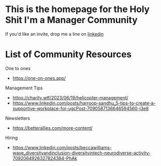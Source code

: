 # This is the homepage for the Holy Shit I'm a Manager Community

If you'd like an invite, drop me a line on [linkedin](https://www.linkedin.com/in/outragedpinkracoon/)

# List of Community Resources

One to ones

* https://one-on-ones.app/

Management Tips

* https://charity.wtf/2023/06/19/helicopter-management/
* https://www.linkedin.com/posts/harroop-sandhu_5-tips-to-create-a-supportive-workplace-for-ugcPost-7090587136646594560-j3e8

Newsletters

* https://betterallies.com/more-content/

Hiring

* https://www.linkedin.com/posts/beccawilliams-wave_diversityandinclusion-diversityintech-neurodiverse-activity-7092064926327824384-PhAk
